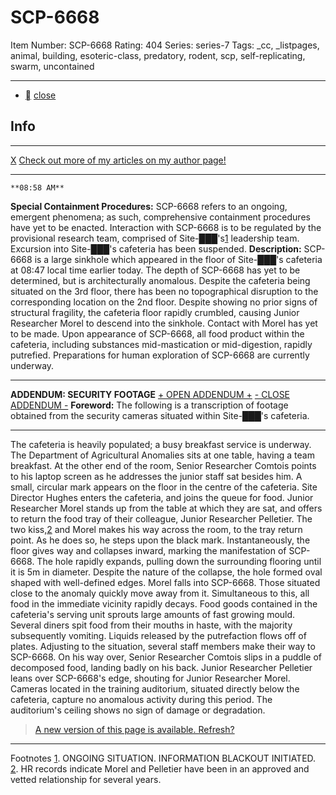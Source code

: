 # SCP-6668
Item Number: SCP-6668
Rating: 404
Series: series-7
Tags: _cc, _listpages, animal, building, esoteric-class, predatory, rodent, scp, self-replicating, swarm, uncontained

---

  * [](javascript:;)
[close](javascript:;)
## Info
* * *
[X](javascript:;)
[Check out more of my articles on my author page!](http://scp-wiki.wikidot.com/dysadron)
* * *

`**08:58 AM**`
  
  
**Special Containment Procedures:** SCP-6668 refers to an ongoing, emergent phenomena; as such, comprehensive containment procedures have yet to be enacted. Interaction with SCP-6668 is to be regulated by the provisional research team, comprised of Site-███'s[1](javascript:;) leadership team. Excursion into Site-███'s cafeteria has been suspended.
**Description:** SCP-6668 is a large sinkhole which appeared in the floor of Site-███'s cafeteria at 08:47 local time earlier today. The depth of SCP-6668 has yet to be determined, but is architecturally anomalous. Despite the cafeteria being situated on the 3rd floor, there has been no topographical disruption to the corresponding location on the 2nd floor.
Despite showing no prior signs of structural fragility, the cafeteria floor rapidly crumbled, causing Junior Researcher Morel to descend into the sinkhole. Contact with Morel has yet to be made. Upon appearance of SCP-6668, all food product within the cafeteria, including substances mid-mastication or mid-digestion, rapidly putrefied.
Preparations for human exploration of SCP-6668 are currently underway.
* * *
**ADDENDUM: SECURITY FOOTAGE**
[\+ OPEN ADDENDUM +](javascript:;)
[\- CLOSE ADDENDUM -](javascript:;)
**Foreword:** The following is a transcription of footage obtained from the security cameras situated within Site-███'s cafeteria.
* * *
The cafeteria is heavily populated; a busy breakfast service is underway. The Department of Agricultural Anomalies sits at one table, having a team breakfast. At the other end of the room, Senior Researcher Comtois points to his laptop screen as he addresses the junior staff sat besides him. A small, circular mark appears on the floor in the centre of the cafeteria. Site Director Hughes enters the cafeteria, and joins the queue for food.
Junior Researcher Morel stands up from the table at which they are sat, and offers to return the food tray of their colleague, Junior Researcher Pelletier. The two kiss,[2](javascript:;) and Morel makes his way across the room, to the tray return point. As he does so, he steps upon the black mark.
Instantaneously, the floor gives way and collapses inward, marking the manifestation of SCP-6668. The hole rapidly expands, pulling down the surrounding flooring until it is 5m in diameter. Despite the nature of the collapse, the hole formed oval shaped with well-defined edges. Morel falls into SCP-6668. Those situated close to the anomaly quickly move away from it.
Simultaneous to this, all food in the immediate vicinity rapidly decays. Food goods contained in the cafeteria's serving unit sprouts large amounts of fast growing mould. Several diners spit food from their mouths in haste, with the majority subsequently vomiting. Liquids released by the putrefaction flows off of plates.
Adjusting to the situation, several staff members make their way to SCP-6668. On his way over, Senior Researcher Comtois slips in a puddle of decomposed food, landing badly on his back. Junior Researcher Pelletier leans over SCP-6668's edge, shouting for Junior Researcher Morel.
Cameras located in the training auditorium, situated directly below the cafeteria, capture no anomalous activity during this period. The auditorium's ceiling shows no sign of damage or degradation.
> [A new version of this page is available. Refresh?](http://www.scp-wiki.net/scp-6668/offset/1)
* * *
Footnotes
[1](javascript:;). ONGOING SITUATION. INFORMATION BLACKOUT INITIATED.
[2](javascript:;). HR records indicate Morel and Pelletier have been in an approved and vetted relationship for several years.